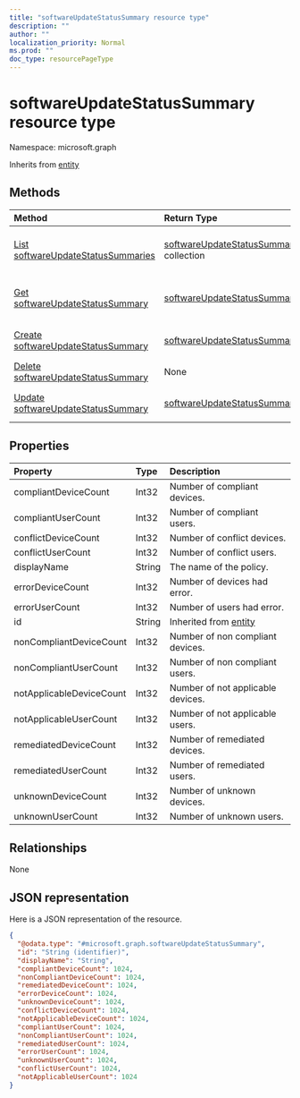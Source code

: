 ```yaml
---
title: "softwareUpdateStatusSummary resource type"
description: ""
author: ""
localization_priority: Normal
ms.prod: ""
doc_type: resourcePageType
---
```


# softwareUpdateStatusSummary resource type


Namespace: microsoft.graph




Inherits from [entity](../resources/entity.md)

## Methods
|Method|Return Type|Description|
|:---|:---|:---|
|[List softwareUpdateStatusSummaries](../api/softwareupdatestatussummary-list.md)|[softwareUpdateStatusSummary](../resources/softwareupdatestatussummary.md) collection|List properties and relationships of the [softwareUpdateStatusSummary](../resources/softwareupdatestatussummary.md) objects.|
|[Get softwareUpdateStatusSummary](../api/softwareupdatestatussummary-get.md)|[softwareUpdateStatusSummary](../resources/softwareupdatestatussummary.md)|Read properties and relationships of the [softwareUpdateStatusSummary](../resources/softwareupdatestatussummary.md) object.|
|[Create softwareUpdateStatusSummary](../api/softwareupdatestatussummary-create.md)|[softwareUpdateStatusSummary](../resources/softwareupdatestatussummary.md)|Create a new [softwareUpdateStatusSummary](../resources/softwareupdatestatussummary.md) object.|
|[Delete softwareUpdateStatusSummary](../api/softwareupdatestatussummary-delete.md)|None|Deletes a [softwareUpdateStatusSummary](../resources/softwareupdatestatussummary.md).|
|[Update softwareUpdateStatusSummary](../api/softwareupdatestatussummary-update.md)|[softwareUpdateStatusSummary](../resources/softwareupdatestatussummary.md)|Update the properties of a [softwareUpdateStatusSummary](../resources/softwareupdatestatussummary.md) object.|

## Properties
|Property|Type|Description|
|:---|:---|:---|
|compliantDeviceCount|Int32|Number of compliant devices.|
|compliantUserCount|Int32|Number of compliant users.|
|conflictDeviceCount|Int32|Number of conflict devices.|
|conflictUserCount|Int32|Number of conflict users.|
|displayName|String|The name of the policy.|
|errorDeviceCount|Int32|Number of devices had error.|
|errorUserCount|Int32|Number of users had error.|
|id|String| Inherited from [entity](../resources/entity.md)|
|nonCompliantDeviceCount|Int32|Number of non compliant devices.|
|nonCompliantUserCount|Int32|Number of non compliant users.|
|notApplicableDeviceCount|Int32|Number of not applicable devices.|
|notApplicableUserCount|Int32|Number of not applicable users.|
|remediatedDeviceCount|Int32|Number of remediated devices.|
|remediatedUserCount|Int32|Number of remediated users.|
|unknownDeviceCount|Int32|Number of unknown devices.|
|unknownUserCount|Int32|Number of unknown users.|

## Relationships
None

## JSON representation
Here is a JSON representation of the resource.
<!-- {
  "blockType": "resource",
  "keyProperty": "id",
  "@odata.type": "microsoft.graph.softwareUpdateStatusSummary",
  "baseType": "microsoft.graph.entity",
  "openType": false
}
-->
``` json
{
  "@odata.type": "#microsoft.graph.softwareUpdateStatusSummary",
  "id": "String (identifier)",
  "displayName": "String",
  "compliantDeviceCount": 1024,
  "nonCompliantDeviceCount": 1024,
  "remediatedDeviceCount": 1024,
  "errorDeviceCount": 1024,
  "unknownDeviceCount": 1024,
  "conflictDeviceCount": 1024,
  "notApplicableDeviceCount": 1024,
  "compliantUserCount": 1024,
  "nonCompliantUserCount": 1024,
  "remediatedUserCount": 1024,
  "errorUserCount": 1024,
  "unknownUserCount": 1024,
  "conflictUserCount": 1024,
  "notApplicableUserCount": 1024
}
```

